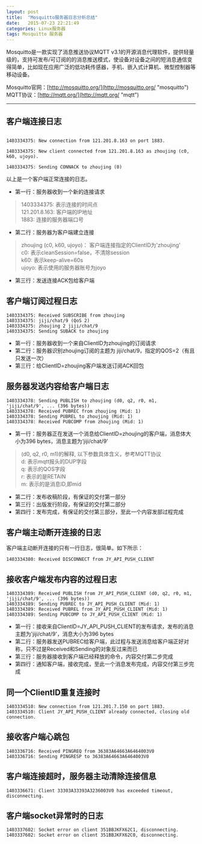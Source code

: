 ```yaml
---
layout: post
title:  "Mosquitto服务器日志分析总结"
date:   2015-07-23 22:21:49
categories: Linux服务器
tags: Mosquitto 服务器
---
```


Mosquitto是一款实现了消息推送协议MQTT v3.1的开源消息代理软件，提供轻量级的，支持可发布/可订阅的的消息推送模式，使设备对设备之间的短消息通信变得简单，比如现在应用广泛的低功耗传感器，手机、嵌入式计算机、微型控制器等移动设备。

Mosquitto官网：[http://mosquitto.org/](http://mosquitto.org/ "mosquitto")  
MQTT协议：[http://mqtt.org/](http://mqtt.org/ "mqtt")

----------

## 客户端连接日志 ##  

```

1403334375: New connection from 121.201.8.163 on port 1883.

1403334375: New client connected from 121.201.8.163 as zhoujing (c0, k60, ujoyo).

1403334375: Sending CONNACK to zhoujing (0)  

```

以上是一个客户端正常连接的日志。

- 第一行：服务器收到一个新的连接请求

> 1403334375: 表示连接的时间点  
> 121.201.8.163: 客户端的IP地址  
> 1883: 连接的服务器端口号  


- 第二行：服务器为客户端建立连接

> zhoujing (c0, k60, ujoyo)： 客户端连接指定的ClientID为'zhoujing'   
> c0: 表示cleanSession=false，不清除session  
> k60: 表示keep-alive=60s  
> ujoyo: 表示使用的服务器账号为joyo  

- 第三行：发送连接ACK包给客户端


## 客户端订阅过程日志 ##

```
1403334375: Received SUBSCRIBE from zhoujing
1403334375: jiji/chat/9 (QoS 2)
1403334375: zhoujing 2 jiji/chat/9
1403334375: Sending SUBACK to zhoujing
```

- 第一行：服务器收到一个来自ClientID为zhoujing的订阅请求
- 第二行：服务器识别zhoujing订阅的主题为 jiji/chat/9，指定的QOS=2（有且只发送一次）
- 第三行：给ClientID=zhoujing客户端发送订阅ACK回包

## 服务器发送内容给客户端日志 ##

```
1403334378: Sending PUBLISH to zhoujing (d0, q2, r0, m1, 'jiji/chat/9', ... (396 bytes))
1403334378: Received PUBREC from zhoujing (Mid: 1)
1403334378: Sending PUBREL to zhoujing (Mid: 1)
1403334378: Received PUBCOMP from zhoujing (Mid: 1)
```

- 第一行：服务器正在发送一个消息给ClientID=zhoujing的客户端，消息体大小为396 bytes，消息主题为‘jiji/chat/9’ 

> (d0, q2, r0, m1)的解释, 以下参数具体含义，参考MQTT协议  
> d: 表示mqtt报头的DUP字段  
> q: 表示的QOS字段  
> r: 表示的是RETAIN  
> m: 表示的是消息ID,即mid   

- 第二行：发布收稿阶段，有保证的交付第一部分
- 第三行：出版发行阶段，有保证的交付第二部分
- 第四行：发布完成，有保证的交付第三部分，至此一个内容发部过程完成



## 客户端主动断开连接的日志 ##

客户端主动断开连接的只有一行日志，很简单。如下所示：

```
1403334380: Received DISCONNECT from JY_API_PUSH_CLIENT
```

## 接收客户端发布内容的过程日志 ##

```
1403334389: Received PUBLISH from JY_API_PUSH_CLIENT (d0, q2, r0, m1, 'jiji/chat/9', ... (396 bytes))
1403334389: Sending PUBREC to JY_API_PUSH_CLIENT (Mid: 1)
1403334389: Received PUBREL from JY_API_PUSH_CLIENT (Mid: 1)
1403334389: Sending PUBCOMP to JY_API_PUSH_CLIENT (Mid: 1)
```

- 第一行：接收来自ClientID=JY_API_PUSH_CLIENT的发布请求，发布的消息主题为'jiji/chat/9'，消息大小为396 bytes
- 第二行：服务器发送PUBREC给客户端，此过程与发送消息给客户端正好对称，只不过是Received和Sending的对象反过来而已
- 第三行：服务器接收到客户端已经释放的命令，内容交付第二步完成
- 第四行：通知客户端，接收完成，至此一个消息发布完成，内容交付第三步完成

## 同一个ClientID重复连接时 ##

```
1403334510: New connection from 121.201.7.150 on port 1883.
1403334510: Client JY_API_PUSH_CLIENT already connected, closing old connection.
```

## 接收客户端心跳包 ##

```
1403336716: Received PINGREQ from 36383A64663A6464003V0
1403336716: Sending PINGRESP to 36383A64663A6464003V0
```

## 客户端连接超时，服务器主动清除连接信息 ##

```
1403336671: Client 33303A33393A3236003V0 has exceeded timeout, disconnecting.
```

## 客户端socket异常时的日志 ##

```
1403337602: Socket error on client 351BBJKFX62C1, disconnecting.
1403337602: Socket error on client 351BBJKFX62C0, disconnecting.
```




		


		
